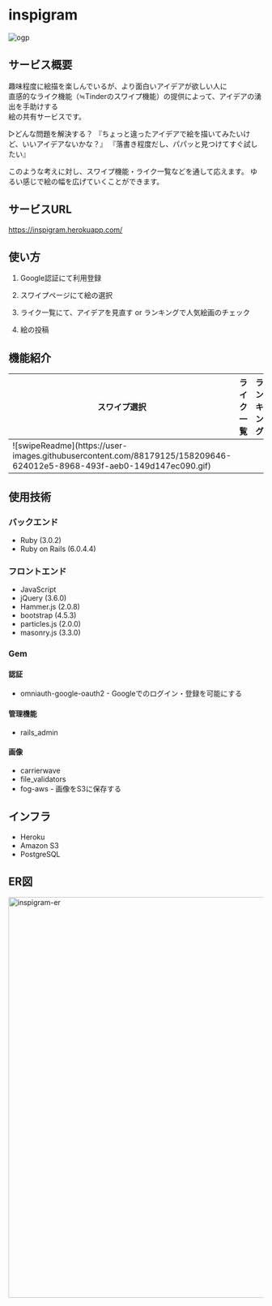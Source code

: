 # inspigram

![ogp](https://user-images.githubusercontent.com/88179125/158204549-29790d40-a50b-49d7-aff8-393975efa9ff.jpg)

## サービス概要

趣味程度に絵描を楽しんでいるが、より面白いアイデアが欲しい人に  
直感的なライク機能（≒Tinderのスワイプ機能）の提供によって、アイデアの湧出を手助けする  
絵の共有サービスです。

▷どんな問題を解決する？
『ちょっと違ったアイデアで絵を描いてみたいけど、いいアイデアないかな？』
『落書き程度だし、パパッと見つけてすぐ試したい』

このような考えに対し、スワイプ機能・ライク一覧などを通して応えます。
ゆるい感じで絵の幅を広げていくことができます。

## サービスURL

https://inspigram.herokuapp.com/

## 使い方
1. Google認証にて利用登録
2. スワイプページにて絵の選択
3. ライク一覧にて、アイデアを見直す or ランキングで人気絵画のチェック

4. 絵の投稿

## 機能紹介

<table>
  <thead>
    <tr>
      <th>スワイプ選択</th>
      <th>ライク一覧</th>
      <th>ランキング</th>
    </tr>
  </thead>

  <tbody>
    <tr>
      <td>![swipeReadme](https://user-images.githubusercontent.com/88179125/158209646-624012e5-8968-493f-aeb0-149d147ec090.gif)</td>
    </tr>
  </tbody>
</table>

## 使用技術
### バックエンド
- Ruby (3.0.2)
- Ruby on Rails (6.0.4.4)

### フロントエンド
- JavaScript
- jQuery (3.6.0)
- Hammer.js (2.0.8)
- bootstrap (4.5.3)
- particles.js (2.0.0)
- masonry.js (3.3.0)

### Gem
#### 認証
- omniauth-google-oauth2 - Googleでのログイン・登録を可能にする

#### 管理機能
- rails_admin

#### 画像
- carrierwave
- file_validators
- fog-aws - 画像をS3に保存する

## インフラ
- Heroku
- Amazon S3
- PostgreSQL

## ER図
<img width="790" alt="inspigram-er" src="https://user-images.githubusercontent.com/88179125/158202893-ef290169-c375-48bb-a89c-c6e9a1b50968.png">





